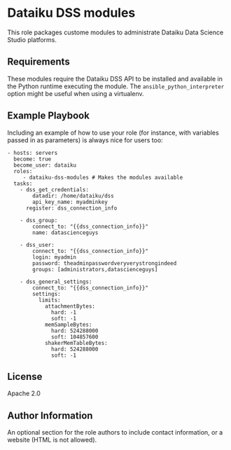 Dataiku DSS modules
===================

This role packages custome modules to administrate Dataiku Data Science Studio platforms.

Requirements
------------

These modules require the Dataiku DSS API to be installed and available in the Python runtime executing the module. The `ansible_python_interpreter` option might be useful when using a virtualenv.

Example Playbook
----------------

Including an example of how to use your role (for instance, with variables passed in as parameters) is always nice for users too:

```
- hosts: servers
  become: true
  become_user: dataiku
  roles:
     - dataiku-dss-modules # Makes the modules available
  tasks:
    - dss_get_credentials:
        datadir: /home/dataiku/dss
        api_key_name: myadminkey
      register: dss_connection_info

    - dss_group:
        connect_to: "{{dss_connection_info}}"
        name: datascienceguys

    - dss_user:
        connect_to: "{{dss_connection_info}}"
        login: myadmin
        password: theadminpasswordveryverystrongindeed
        groups: [administrators,datascienceguys]

    - dss_general_settings:
        connect_to: "{{dss_connection_info}}"
        settings:
          limits:
            attachmentBytes:
              hard: -1
              soft: -1
            memSampleBytes:
              hard: 524288000
              soft: 104857600
            shakerMemTableBytes:
              hard: 524288000
              soft: -1
```

License
-------

Apache 2.0

Author Information
------------------

An optional section for the role authors to include contact information, or a website (HTML is not allowed).

